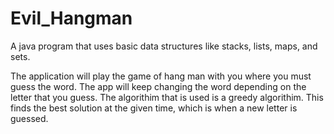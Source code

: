 # Evil_Hangman

A java program that uses basic data structures like stacks, lists, maps, and sets.

The application will play the game of hang man with you where you must guess the word.  The app will keep changing the word depending on the letter that you guess.
The algorithim that is used is a greedy algorithim.  This finds the best solution at the given time, which is when a new letter is guessed.
